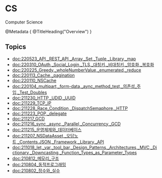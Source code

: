 # CS

Computer Science

@Metadata {
   @TitleHeading("Overview")
}

## Topics
- <doc:220523_API,_REST_API,_Array,_Set,_Tuple,_Library,_map>
- <doc:220310_OAuth,_Social_Login,_TLS,_대칭키,_비대칭키,_암호화,_복호화>
- <doc:220225_Greedy,_wholeNumberValue,_enumerated,_reduce>
- <doc:220113_Cache,_pagination>
- <doc:220110_NSCache>
- <doc:220104_multipart,_form-data,_aync_method_test,_의존성_주입,_Test_Doubles>
- <doc:211230_HTTP,_UDID,_UUID>
- <doc:211229_TCP_IP>
- <doc:211228_Race_Condition,_DispatchSemaphore,_HTTP>
- <doc:211223_POP,_delegate>
- <doc:211217_GCD>
- <doc:211216_sync,_async,_Parallel,_Concurrency,_GCD>
- <doc:211215_운영체제와_데이터베이스>
- <doc:211207_NSDataAsset,_오답노트,_Contents.JSON,_Framework,_Library,_API>
- <doc:211018_let,_var,_tool_bar,_Design_Patterns,_Architectures,_MVC,_Dictionary,_Downcasting,_Function_Types_as_Parameter_Types>
- <doc:210812_메모리_구조>
- <doc:210804_동적프로그래밍>
- <doc:210802_정수와_실수>